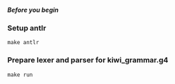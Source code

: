 ##### Before you begin

### Setup antlr

```make antlr```

### Prepare lexer and parser for kiwi_grammar.g4

```make run```